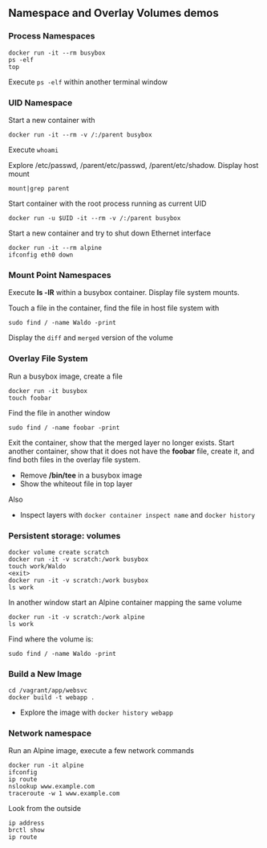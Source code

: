## Namespace and Overlay Volumes demos

### Process Namespaces

    docker run -it --rm busybox
    ps -elf
    top

Execute `ps -elf` within another terminal window

### UID Namespace

Start a new container with

    docker run -it --rm -v /:/parent busybox

Execute `whoami`

Explore /etc/passwd, /parent/etc/passwd, /parent/etc/shadow. Display host mount

    mount|grep parent

Start container with the root process running as current UID

    docker run -u $UID -it --rm -v /:/parent busybox

Start a new container and try to shut down Ethernet interface

    docker run -it --rm alpine
    ifconfig eth0 down

### Mount Point Namespaces

Execute **ls -lR** within a busybox container. Display file system mounts.

Touch a file in the container, find the file in host file system with

    sudo find / -name Waldo -print

Display the `diff` and `merged` version of the volume

### Overlay File System

Run a busybox image, create a file

    docker run -it busybox
    touch foobar

Find the file in another window

    sudo find / -name foobar -print

Exit the container, show that the merged layer no longer exists. Start another container, show that it does not have the **foobar** file, create it, and find both files in the overlay file system.

* Remove **/bin/tee** in a busybox image
* Show the whiteout file in top layer

Also

* Inspect layers with `docker container inspect name` and `docker history`

### Persistent storage: volumes

    docker volume create scratch
    docker run -it -v scratch:/work busybox
    touch work/Waldo
    <exit>
    docker run -it -v scratch:/work busybox
    ls work

In another window start an Alpine container mapping the same volume

    docker run -it -v scratch:/work alpine
    ls work

Find where the volume is:

    sudo find / -name Waldo -print

### Build a New Image

    cd /vagrant/app/websvc
    docker build -t webapp .

* Explore the image with `docker history webapp`

### Network namespace

Run an Alpine image, execute a few network commands

    docker run -it alpine
    ifconfig
    ip route
    nslookup www.example.com
    traceroute -w 1 www.example.com

Look from the outside

    ip address
    brctl show
    ip route

